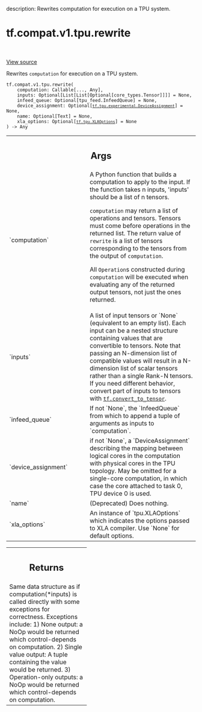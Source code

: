 description: Rewrites computation for execution on a TPU system.

<div itemscope itemtype="http://developers.google.com/ReferenceObject">
<meta itemprop="name" content="tf.compat.v1.tpu.rewrite" />
<meta itemprop="path" content="Stable" />
</div>

# tf.compat.v1.tpu.rewrite

<!-- Insert buttons and diff -->

<table class="tfo-notebook-buttons tfo-api nocontent" align="left">

</table>

<a target="_blank" href="/code/stable/tensorflow/python/tpu/tpu.py">View source</a>



Rewrites `computation` for execution on a TPU system.

<pre class="devsite-click-to-copy prettyprint lang-py tfo-signature-link">
<code>tf.compat.v1.tpu.rewrite(
    computation: Callable[..., Any],
    inputs: Optional[List[List[Optional[core_types.Tensor]]]] = None,
    infeed_queue: Optional[tpu_feed.InfeedQueue] = None,
    device_assignment: Optional[<a href="../../../../tf/tpu/experimental/DeviceAssignment.md"><code>tf.tpu.experimental.DeviceAssignment</code></a>] = None,
    name: Optional[Text] = None,
    xla_options: Optional[<a href="../../../../tf/tpu/XLAOptions.md"><code>tf.tpu.XLAOptions</code></a>] = None
) -> Any
</code></pre>



<!-- Placeholder for "Used in" -->


<!-- Tabular view -->
 <table class="responsive fixed orange">
<colgroup><col width="214px"><col></colgroup>
<tr><th colspan="2"><h2 class="add-link">Args</h2></th></tr>

<tr>
<td>
`computation`
</td>
<td>
A Python function that builds a computation to apply to the
input. If the function takes n inputs, 'inputs' should be a list of n
tensors.

`computation` may return a list of operations and tensors. Tensors must
come before operations in the returned list.  The return value of
`rewrite` is a list of tensors corresponding to the tensors from the
output of `computation`.

All `Operation`s constructed during `computation` will be executed when
evaluating any of the returned output tensors, not just the ones returned.
</td>
</tr><tr>
<td>
`inputs`
</td>
<td>
A list of input tensors or `None` (equivalent to an empty list).
Each input can be a nested structure containing values that are
convertible to tensors. Note that passing an N-dimension list of
compatible values will result in a N-dimension list of scalar tensors
rather than a single Rank-N tensors. If you need different behavior,
convert part of inputs to tensors with <a href="../../../../tf/convert_to_tensor.md"><code>tf.convert_to_tensor</code></a>.
</td>
</tr><tr>
<td>
`infeed_queue`
</td>
<td>
If not `None`, the `InfeedQueue` from which to append a tuple
of arguments as inputs to `computation`.
</td>
</tr><tr>
<td>
`device_assignment`
</td>
<td>
if not `None`, a `DeviceAssignment` describing the
mapping between logical cores in the computation with physical cores in
the TPU topology. May be omitted for a single-core computation, in which
case the core attached to task 0, TPU device 0 is used.
</td>
</tr><tr>
<td>
`name`
</td>
<td>
(Deprecated) Does nothing.
</td>
</tr><tr>
<td>
`xla_options`
</td>
<td>
An instance of `tpu.XLAOptions` which indicates the options
passed to XLA compiler. Use `None` for default options.
</td>
</tr>
</table>



<!-- Tabular view -->
 <table class="responsive fixed orange">
<colgroup><col width="214px"><col></colgroup>
<tr><th colspan="2"><h2 class="add-link">Returns</h2></th></tr>
<tr class="alt">
<td colspan="2">
Same data structure as if computation(*inputs) is called directly with some
exceptions for correctness. Exceptions include:
  1) None output: a NoOp would be returned which control-depends on
     computation.
  2) Single value output: A tuple containing the value would be returned.
  3) Operation-only outputs: a NoOp would be returned which
     control-depends on computation.
</td>
</tr>

</table>

